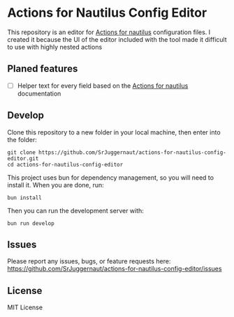 # Actions for Nautilus Config Editor

This repository is an editor for [Actions for nautilus](https://github.com/bassmanitram/actions-for-nautilus) configuration files. I created it because the UI of the editor included with the tool made it difficult to use with highly nested actions

## Planed features

- [ ] Helper text for every field based on the [Actions for nautilus](https://github.com/bassmanitram/actions-for-nautilus) documentation

## Develop

Clone this repository to a new folder in your local machine, then enter into the folder:

```
git clone https://github.com/SrJuggernaut/actions-for-nautilus-config-editor.git
cd actions-for-nautilus-config-editor
```

This project uses bun for dependency management, so you will need to install it. When you are done, run:

```
bun install
```
Then you can run the development server with:

```
bun run develop
```
## Issues

Please report any issues, bugs, or feature requests here: https://github.com/SrJuggernaut/actions-for-nautilus-config-editor/issues

## License

MIT License